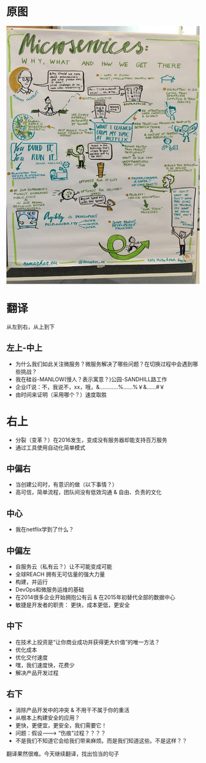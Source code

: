 # 原图
![](https://github.com/CodeJuan/infoq_translation/raw/master/microservices/microservices.jpg)

# 翻译

从左到右，从上到下

## 左上-中上
- 为什么我们如此关注微服务？微服务解决了哪些问题？在切换过程中会遇到哪些挑战？
- 我在硅谷-MANLOW(慢人？表示寓意？)公园-SANDHILL路工作
- 企业IT说：不，我说不，xx，哦，&…………%……%￥&……#￥
- 由时间来证明（采用哪个？）速度取胜

# 右上
- 分裂（变革？）在2016发生，变成没有服务器却能支持百万服务
- 通过工具使用自动化简单模式

## 中偏右
- 当创建公司时，有意识的做（以下事情？）
- 高可信，简单流程，团队间没有低效沟通 & 自由、负责的文化

## 中心
- 我在netflix学到了什么？

## 中偏左
- 自服务云（私有云？）让不可能变成可能
- 全球REACH 拥有无可估量的强大力量
- 构建，并运行
- DevOps和微服务运维的基础
- 在2014很多企业开始拥抱公有云 & 在2015年初替代全部的数据中心
- 敏捷是开发者的职责： 更快，成本更低，更安全

## 中下
- 在技术上投资是“让你商业成功并获得更大价值”的唯一方法？
- 优化成本
- 优化交付速度
- 嘿，我们速度快，花费少
- 解决产品开发过程

## 右下
- 消除产品开发中的冲突 & 不用干不属于你的重活
- 从根本上构建安全的应用？
- 更快，更便宜，更安全，我们需要它！
- 问题：假设---> “伤痕”过程？？？？
- 不是我们不知道它会给我们带来麻烦。而是我们知道这些。不是这样？？

翻译果然很难。今天继续翻译，找出恰当的句子

